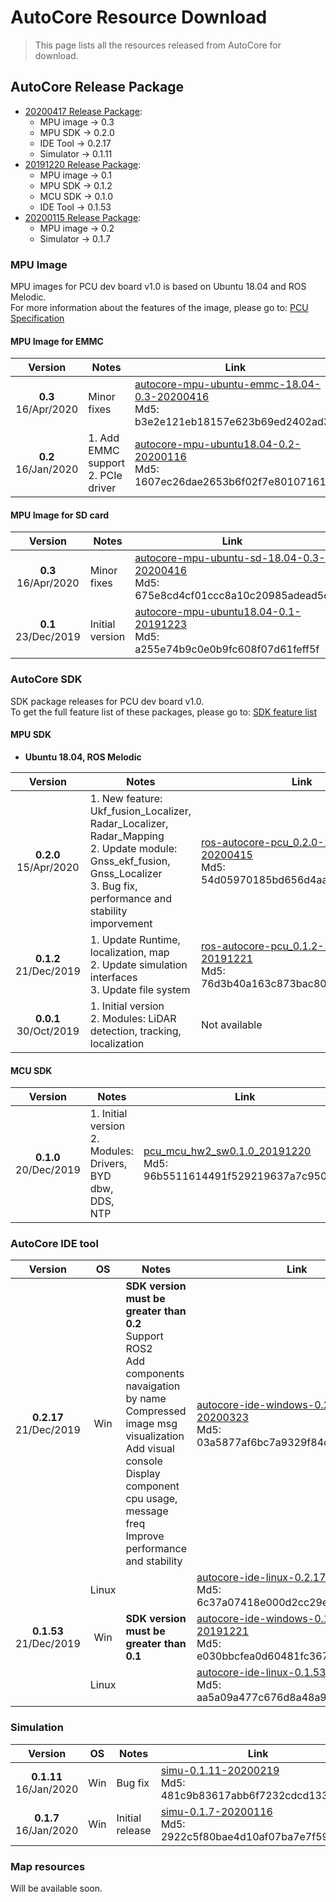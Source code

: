 # AutoCore Resource Download

> This page lists all the resources released from AutoCore for download.

## AutoCore Release Package

- [20200417 Release Package](https://drive.google.com/drive/folders/1x5wRi-TlNaRCmvdS16eKSSMXALdyP52_):  
  - MPU image -> 0.3  
  - MPU SDK   -> 0.2.0   
  - IDE Tool  -> 0.2.17  
  - Simulator -> 0.1.11  
- [20191220 Release Package](https://drive.google.com/drive/folders/1bpyKItOvdNnwq9LrJNWNsJiK1Cw5GEaG):  
  - MPU image -> 0.1  
  - MPU SDK   -> 0.1.2  
  - MCU SDK   -> 0.1.0  
  - IDE Tool  -> 0.1.53  
- [20200115 Release Package](https://drive.google.com/drive/folders/1F0tlbMCM7lO5IDlPPUWFtif8Xhl8I2G7):
  - MPU image -> 0.2  
  - Simulator -> 0.1.7

### MPU Image

MPU images for PCU dev board v1.0 is based on Ubuntu 18.04 and ROS Melodic.  
For more information about the features of the image, please go to: [PCU Specification](Pcu_specification.md)

#### MPU Image for EMMC

| Version   | Notes     | Link |
| :-------: | --------- | ---- |
|**0.3** <br> 16/Apr/2020| Minor fixes   | [autocore-mpu-ubuntu-emmc-18.04-0.3-20200416](https://drive.google.com/file/d/1FJnRPxh_mpJ7Qoy2i9k5hi4OsfF1ZuDE/view) <br> Md5: b3e2e121eb18157e623b69ed2402ad3b|
|**0.2** <br> 16/Jan/2020| 1. Add EMMC support <br> 2. PCIe driver | [autocore-mpu-ubuntu18.04-0.2-20200116](https://drive.google.com/file/d/1Pl5UcRnBJ83lGZ8qg7_hdLSfWDwRtLyV/view) <br> Md5: 1607ec26dae2653b6f02f7e80107161d|

#### MPU Image for SD card

| Version   | Notes     | Link |
| :-------: | --------- | ---- |
|**0.3** <br> 16/Apr/2020| Minor fixes   | [autocore-mpu-ubuntu-sd-18.04-0.3-20200416](https://drive.google.com/file/d/1hB1NBYjzUwYekgjXNGqbefEdTY1bsXa9/view) <br> Md5: 675e8cd4cf01ccc8a10c20985adead5d|
|**0.1** <br> 23/Dec/2019| Initial version | [autocore-mpu-ubuntu18.04-0.1-20191223](https://drive.google.com/file/d/14NLV8Xa01IUx5aRhvm6GW-ZFCZOtWcWw/view) <br> Md5: a255e74b9c0e0b9fc608f07d61feff5f|

### AutoCore SDK

SDK package releases for PCU dev board v1.0.  
To get the full feature list of these packages, please go to: [SDK feature list](Sdk_feature_list.md)

#### MPU SDK

- **Ubuntu 18.04, ROS Melodic**

|      Version               |   Notes    | Link |
| :------------------------: |  --------- | ---- |
| **0.2.0** <br> 15/Apr/2020 |  1. New feature: Ukf_fusion_Localizer, Radar_Localizer, Radar_Mapping <br> 2. Update module: Gnss_ekf_fusion, Gnss_Localizer <br> 3. Bug fix, performance and stability imporvement | [ros-autocore-pcu_0.2.0-1bionic-20200415](https://drive.google.com/file/d/1hwqg3iIWK-48E55n_M8yyo8rP0rwsENo/view) <br> Md5: 54d05970185bd656d4aa8d62cdcde349 |
| **0.1.2** <br> 21/Dec/2019 |  1. Update Runtime, localization, map <br> 2. Update simulation interfaces <br> 3. Update file system | [ros-autocore-pcu_0.1.2-1bionic-20191221](https://drive.google.com/file/d/175QmSnpV1Wru8KOyzM1bWAGTdlG9_2Nu/view) <br> Md5: 76d3b40a163c873bac804737b05cd468 |
| **0.0.1** <br> 30/Oct/2019 |  1. Initial version <br> 2. Modules: LiDAR detection, tracking, localization| Not available |

#### MCU SDK

|      Version               |   Notes    | Link |
| :------------------------: |  --------- | ---- |
| **0.1.0** <br> 20/Dec/2019 |  1. Initial version <br> 2. Modules: Drivers, BYD dbw, DDS, NTP | [pcu_mcu_hw2_sw0.1.0_20191220](https://drive.google.com/file/d/1fpJQY6kKG5-EArtChLajd4FS1bfZrEJK/view) <br> Md5: 96b5511614491f529219637a7c950207 |

### AutoCore IDE tool

|      Version                | OS    |  Notes    | Link |
| :------------------------:  | :---: | --------- | ---- |
| **0.2.17** <br> 21/Dec/2019 | Win   | **SDK version must be greater than 0.2**  <br> Support ROS2 <br> Add components navaigation by name <br> Compressed image msg visualization <br> Add visual console <br> Display component cpu usage, message freq <br> Improve performance and stability <br> | [autocore-ide-windows-0.2.17-20200323](https://drive.google.com/file/d/1gA38BLNpfnSENg7Q21BsgVPQabL-V34u/view) <br> Md5: 03a5877af6bc7a9329f84c2a88756af3 |
|                             | Linux |           | [autocore-ide-linux-0.2.17-20200323](https://drive.google.com/file/d/1rOg2yxU7Uvh6R6uEmE90BcimfXWdbk5H/view) <br> Md5: 6c37a07418e000d2cc29e0c58ba8d844 |
| **0.1.53** <br> 21/Dec/2019 | Win   | **SDK version must be greater than 0.1** | [autocore-ide-windows-0.1.53-20191221](https://drive.google.com/file/d/12X9zVqbQQIvNGs1aRTAlI1KpOOV9uTGd/view) <br> Md5: e030bbcfea0d60481fc367a1fb0a4f80 |
|                             | Linux |           | [autocore-ide-linux-0.1.53-20191221](https://drive.google.com/file/d/1gNOxzZZ-XOFg78Ki6o7urVNnsw-pAf2Y/view) <br> Md5: aa5a09a477c676d8a48a93521dd5fe6c |

### Simulation

|      Version               | OS  |  Notes    | Link |
| :------------------------: |:---:| --------- | ---- |
| **0.1.11** <br> 16/Jan/2020| Win | Bug fix  | [simu-0.1.11-20200219](https://drive.google.com/file/d/1rsO1O1no-DhFAadZFFMuWRZkP-cc4t_7/view) <br> Md5: 481c9b83617abb6f7232cdcd133cfa4c |
| **0.1.7** <br> 16/Jan/2020 | Win | Initial release  | [simu-0.1.7-20200116](https://drive.google.com/file/d/1zJPvnKSwlYfVd_1DS0GrwskQh6KDcyM_/view) <br> Md5: 2922c5f80bae4d10af07ba7e7f59fa5f |

### Map resources

Will be available soon.
